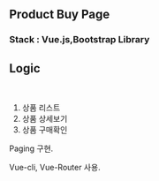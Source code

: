 ## Product Buy Page

### Stack : Vue.js,Bootstrap Library

## Logic

<br />

1. 상품 리스트
2. 상품 상세보기
3. 상품 구매확인



Paging 구현.

Vue-cli, Vue-Router 사용.